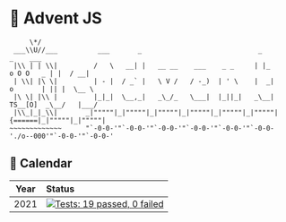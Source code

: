 # 🎄 Advent JS 

```
     \*/   
 ___\\U//___          ___       _                             _                   _    ___   
 |\\ | | \\|         /   \   __| |   __ __    ___    _ _     | |_      o O O   _ | |  / __|  
 | \\| |\ \|         | - |  / _` |   \ V /   / -_)  | ' \    |  _|    o       | || |  \__ \  
 |\ \| |\\ |         |_|_|  \__,_|   _\_/_   \___|  |_||_|   _\__|   TS__[O]  _\__/   |___/  
 |\\_|_|_\\|       _|"""""|_|"""""|_|"""""|_|"""""|_|"""""|_|"""""| {======|_|"""""|_|"""""| 
~~~~~~~~~~~~~      "`-0-0-'"`-0-0-'"`-0-0-'"`-0-0-'"`-0-0-'"`-0-0-'./o--000'"`-0-0-'"`-0-0-' 
```

## 📆 Calendar

Year | Status 
---- | :----- 
2021 | [![Tests: 19 passed, 0 failed](https://img.shields.io/badge/-✔_19&#47;25_&#124;_✘_0-brightgreen)](src/2021)

